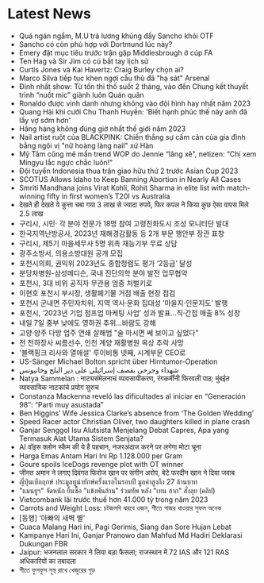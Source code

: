 # Latest News
-  Quá ngán ngẩm, M.U trả lương khủng đẩy Sancho khỏi OTF
-  Sancho có còn phù hợp với Dortmund lúc này?
-  Emery đặt mục tiêu trước trận gặp Middlesbrough ở cúp FA
-  Ten Hag và Sir Jim có cú bắt tay lịch sử
-  Curtis Jones và Kai Havertz: Craig Burley chọn ai?
-  Marco Silva tiếp tục khen ngợi cầu thủ đã "hạ sát" Arsenal
-  Đỉnh nhất show: Từ tốn thi thố suốt 2 tháng, vào đến Chung kết thuyết trình “nuốt mic” giành luôn Quán quân
-  Ronaldo được vinh danh nhưng không vào đội hình hay nhất năm 2023
-  Quang Hải khi cưới Chu Thanh Huyền: 'Biết hạnh phúc thế này anh đã lấy vợ sớm hơn'
-  Hãng hàng không đúng giờ nhất thế giới năm 2023
-  Nail artist ruột của BLACKPINK: Chiến thắng sự cấm cản của gia đình bằng ngôi vị "nữ hoàng làng nail" xứ Hàn
-  Mỹ Tâm cũng mê mẩn trend WOP do Jennie “lăng xê", netizen: “Chị xem Mingyu lắc ngực chắc luôn!"
-  Đội tuyển Indonesia thua trận giao hữu thứ 2 trước Asian Cup 2023
-  SCOTUS Allows Idaho to Keep Banning Abortion in Nearly All Cases
-  Smriti Mandhana joins Virat Kohli, Rohit Sharma in elite list with match-winning fifty in first women’s T20I vs Australia
-  देखते ही देखते ये कुत्ता चबा गया 3 लाख से ज्यादा रुपये, फिर कपल ने किया कुछ ऐसा वापस मिले 2.5 लाख
-  구리시, 시민· 각 분야 전문가 18명 참여 고령친화도시 조성 모니터단 발대
-  한국지역난방공사, 2023년 재해경감활동 등 2개 부문 행안부 장관 표창
-  구리시, 제5기 마을세무사 5명 위촉 재능기부 무료 상담
-  광주소방서, 의용소방대원 공개 모집
-  포천시의회, 권익위 2023년도 종합청렴도 평가 ‘2등급’ 달성
-  분당차병원-삼성메디슨, 국내 진단의학 분야 발전 업무협약
-  포천시, 3대 비위 공직자 무관용 엄중 처벌키로
-  이현호 포천시 부시장, 생활폐기물 거점 배출 현장 점검
-  포천시 군내면 주민자치위, 지역 역사·문화 집대성 ‘마을지·인문지도’ 발행
-  포천시, ‘2023년 기업 점프업 마케팅 사업’ 성과 발표…직·간접 매출 8% 성장
-  내일 7일 중부 낮에도 영하권 추위…바람도 강해
-  고양·양주 다방 업주 연쇄 살해범 "술 마시면 쎄 보이고 싶었다"
-  전 천하장사 씨름선수, 인천 계양 재활병원 옥상 추락 사망
-  '블랙핑크 리사와 열애설' 루이비통 넷째, 시계부문 CEO로
-  US-Sänger Michael Bolton spricht über Hirntumor-Operation
-  شهداء وجرحى بقصف إسرائيلي على دير البلح وخانيونس
-  Natya Sammelan : नाट्यसंमेलनाचं व्यावसायीकरण, रंगकर्मींनी फिरवली पाठ; मुंबईत व्यावसायिक नाटकांचे प्रयोग सुरुच
-  Constanza Mackenna reveló las dificultades al iniciar en “Generación 98″: “Partí muy asustada”
-  Ben Higgins’ Wife Jessica Clarke’s absence from ‘The Golden Wedding’
-  Speed Racer actor Christian Oliver, two daughters killed in plane crash
-  Ganjar Senggol Isu Alutsista Menjelang Debat Capres, Apa yang Termasuk Alat Utama Sistem Senjata?
-  AI वॉइस क्लोन स्कैम की ये है पहचान, नजरअंदाज करने पर लगेगा मोटा चूना
-  Harga Emas Antam Hari Ini Rp 1.128.000 per Gram
-  Goure spoils IceDogs revenge plot with OT winner
-  जीनत अमान ने लगाए दिवंगत फिरोज खान पर संगीन अरोप, बेटे फरदीन खान ने दिया जवाब
-  ญี่ปุ่นเบิกฤกษ์ ประมูลทูน่ายักษ์ครั้งแรกในรอบปี มูลค่าสูงถึง 27 ล้านบาท
-  "แมนยูฯ" จัดหนัก ยื่นซื้อ "แข้งพันล้าน" ร่วมทัพ หลัง "เทน ฮาก" สั่งลุย (คลิป)
-  Vietcombank lãi trước thuế hơn 41.000 tỷ trong năm 2023
-  Carrots and Weight Loss: চটজলদি ঝরবে ওজন, শীতে গাজর খাওয়ার সুফল অনেক
-  [동행] ‘아빠의 새벽 별’
-  Cuaca Malang Hari ini, Pagi Gerimis, Siang dan Sore Hujan Lebat
-  Kampanye Hari Ini, Ganjar Pranowo dan Mahfud Md Hadiri Deklarasi Dukungan FBR
-  Jaipur: भजनलाल सरकार ने लिया बड़ा फैसला; राजस्थान में 72 IAS और 121 RAS अधिकारियों का तबादला
-  শীতে ফুসফুস সুস্থ রাখে খেজুরের গুড়
